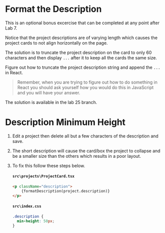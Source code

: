 # Format the Description

This is an optional bonus excercise that can be completed at any point after Lab 7.

Notice that the project descriptions are of varying length which causes the project cards to not align horizontally on the page.

The solution is to truncate the project description on the card to only 60 characters and then display `...` after it to keep all the cards the same size.

Figure out how to truncate the project description string and append the `...` in React.

> Remember, when you are trying to figure out how to do something in React you should ask yourself how you would do this in JavaScript and you will have your answer.

The solution is available in the lab 25 branch.


# Description Minimum Height

1. Edit a project then delete all but a few characters of the description and save.
1. The short description will cause the card/box the project to collapse and be a smaller size than the others which results in a poor layout.
1. To fix this follow these steps below.

    #### `src\projects\ProjectCard.tsx`
    ```html
    <p className="description">
        {formatDescription(project.description)}
    </p>
    ```

    #### `src\index.css`
    ```css
    .description {
      min-height: 50px;
    }
    ```
